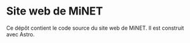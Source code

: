 # Site web de MiNET

Ce dépôt contient le code source du site web de MiNET. Il est construit avec Astro.